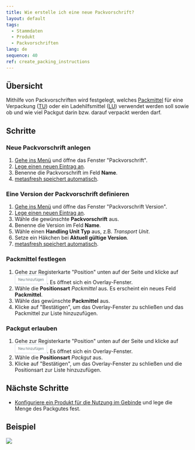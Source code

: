 ```yaml
---
title: Wie erstelle ich eine neue Packvorschrift?
layout: default
tags:
  - Stammdaten
  - Produkt
  - Packvorschriften
lang: de
sequence: 40
ref: create_packing_instructions
---
```


## Übersicht
Mithilfe von Packvorschriften wird festgelegt, welches [Packmittel](Packmittel_einrichten) für eine Verpackung ([TU](Handling_Unit_System)) oder ein Ladehilfsmittel ([LU](Handling_Unit_System)) verwendet werden soll sowie ob und wie viel Packgut darin bzw. darauf verpackt werden darf.

## Schritte

### Neue Packvorschrift anlegen
1. [Gehe ins Menü](Menu) und öffne das Fenster "Packvorschrift".
1. [Lege einen neuen Eintrag an](Neuer_Datensatz_Fenster_Webui).
1. Benenne die Packvorschrift im Feld **Name**.
1. [metasfresh speichert automatisch](Speicheranzeige).

### Eine Version der Packvorschrift definieren
1. [Gehe ins Menü](Menu) und öffne das Fenster "Packvorschrift Version".
1. [Lege einen neuen Eintrag an](Neuer_Datensatz_Fenster_Webui).
1. Wähle die gewünschte **Packvorschrift** aus.
1. Benenne die Version im Feld **Name**.
1. Wähle einen **Handling Unit Typ** aus, z.B. *Transport Unit*.
1. Setze ein Häkchen bei **Aktuell gültige Version**.
1. [metasfresh speichert automatisch](Speicheranzeige).

### Packmittel festlegen
1. Gehe zur Registerkarte "Position" unten auf der Seite und klicke auf ![](assets/Neu_hinzufuegen_Button.png). Es öffnet sich ein Overlay-Fenster.
1. Wähle die **Positionsart** *Packmittel* aus. Es erscheint ein neues Feld **Packmittel**.
1. Wähle das gewünschte **Packmittel** aus.
1. Klicke auf "Bestätigen", um das Overlay-Fenster zu schließen und das Packmittel zur Liste hinzuzufügen.

### Packgut erlauben
1. Gehe zur Registerkarte "Position" unten auf der Seite und klicke auf ![](assets/Neu_hinzufuegen_Button.png). Es öffnet sich ein Overlay-Fenster.
1. Wähle die **Positionsart** *Packgut* aus.
1. Klicke auf "Bestätigen", um das Overlay-Fenster zu schließen und die Positionsart zur Liste hinzuzufügen.

## Nächste Schritte
- [Konfiguriere ein Produkt für die Nutzung im Gebinde](CU-TU_Zuordnung) und lege die Menge des Packgutes fest.

## Beispiel
![](assets/Packvorschrift_erstellen.gif)
